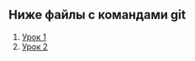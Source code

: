 ## Ниже файлы с командами git


1. [Урок 1](https://github.com/kristina-sidiropulo/git/blob/main/lesson1.txt)
2. [Урок 2](https://github.com/kristina-sidiropulo/git/blob/main/lesson2.txt)


